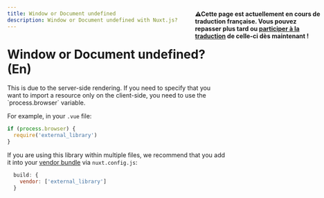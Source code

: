 ```yaml
---
title: Window or Document undefined
description: Window or Document undefined with Nuxt.js?
---
```


# Window or Document undefined? (En)

<p style="width: 294px;position: fixed; top : 64px; right: 4px;" class="Alert Alert--orange"><strong>⚠Cette page est actuellement en cours de traduction française. Vous pouvez repasser plus tard ou <a href="https://github.com/vuejs-fr/nuxt" target="_blank">participer à la traduction</a> de celle-ci dès maintenant !</strong></p><p>This is due to the server-side rendering.
If you need to specify that you want to import a resource only on the client-side, you need to use the `process.browser` variable.</p>

For example, in your `.vue` file:
```js
if (process.browser) {
  require('external_library')
}
```

If you are using this library within multiple files, we recommend that you add it into your [vendor bundle](/api/configuration-build#build-vendor) via `nuxt.config.js`:
```js
  build: {
    vendor: ['external_library']
  }
```
